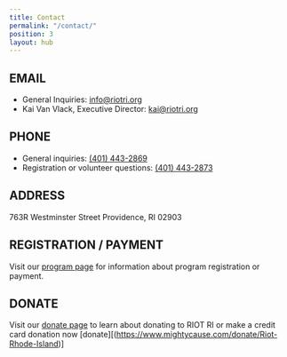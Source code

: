 ```yaml
---
title: Contact
permalink: "/contact/"
position: 3
layout: hub
---
```


## EMAIL
* General Inquiries: [info@riotri.org](mailto:info@riotri.org)
* Kai Van Vlack, Executive Director: [kai@riotri.org](mailto:kai@riotri.org)


## PHONE
* General inquiries: [(401) 443-2869](tel:4014432869)
* Registration or volunteer questions: [(401) 443-2873](tel:4014432873)

## ADDRESS
763R Westminster Street
Providence, RI 02903

## REGISTRATION / PAYMENT
Visit our [program page](http://riotri.org/programs/) for information about program registration or payment.

## DONATE
Visit our [donate page](http://riotri.org/get-involved/donate.html) to learn about donating to RIOT RI or make a credit card donation now [donate][(https://www.mightycause.com/donate/Riot-Rhode-Island)]